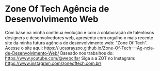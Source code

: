 # Zone Of Tech Agência de Desenvolvimento Web
Com base na minha contínua evolução e com a colaboração de talentosos designers e desenvolvedores web, apresento com orgulho o mais recente site da minha futura agência de desenvolvimento web: "Zone Of Tech".
Acesse o site aqui: https://lucasrayzoo.github.io/Zone-Of-Tech---Ag-ncia-de-Desenvolvimento-Web/
Baseado nos trabalhos do: https://www.youtube.com/@webcifar
Siga a a ZOT no Instagram: https://www.instagram.com/zoneoftech.com.br/
